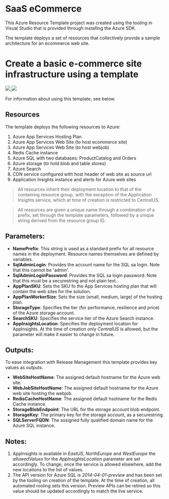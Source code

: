 # SaaS eCommerce
This Azure Resource Template project was created using the tooling in Visual Studio that is provided through installing the Azure SDK.

The template deploys a set of resources that collectively provide a sample architecture for an ecommerce web site.

# Create a basic e-commerce site infrastructure using a template

<a href="https://portal.azure.com/#create/Microsoft.Template/uri/https://raw.githubusercontent.com/BritBoy70/azure-solutions-basic-ecommerce/master/SaaSecommerce/Templates/azuredeploy.json" target="_blank">
    <img src="http://azuredeploy.net/deploybutton.png"/>
</a>
<a href="http://armviz.io/#/?load=https://raw.githubusercontent.com/BritBoy70/azure-solutions-basic-ecommerce/master/SaaSecommerce/Templates/azuredeploy.json" target="_blank">
    <img src="http://armviz.io/visualizebutton.png"/>
</a>

For information about using this template, see below.

## Resources
The template deploys the following resources to Azure:

1. Azure App Services Hosting Plan
2. Azure App Services Web Site (to host ecommerce site)
3. Azure App Services Web Site (to host webjob)
4. Redis Cache instance
5. Azure SQL with two databases: ProductCatalog and Orders
6. Azure storage (to hold blob and table stores)
7. Azure Search
8. CDN service configured with host header of web site as source url
9. Application Insights instance and alerts for Azure web sites

> All resources inherit their deployment location to that of the containing resource group, with the exception of the Application Insights service, which at time of creation is restricted to CentralUS.

> All resources are given a unique name through a combination of a prefix, set through the template parameters, followed by a unique string derived from the resource group ID.

## Parameters:
* __NamePrefix__: This string is used as a standard prefix for all resource names in the deployment. Resource names themselves are defined by variables.
* __SqlAdminLogin__: Provides the account name for the SQL sa login. Note that this cannot be 'admin'.
* __SqlAdminLoginPassword__: Provides the SQL sa login password. Note that this must be a securestring and not plain text.
* __AppPlanSKU__: Sets the SKU fo the App Services hosting plan that will contain the web sites for the solution.
* __AppPlanWorkerSize__: Sets the size (small, medium, large) of the hosting plan.
* __StorageType__: Specifies the tier (for performance, resilience and price) of the Azure storage account.
* __SearchSKU__: Specifies the service tier of the Azure Search instance.
* __AppInsightsLocation__: Specifies the deployment location for AppInsights. At the time of creation only *CentralUS* is allowed, but the parameter will make it easier to change in future.

## Outputs:
To ease integration with Release Management this template provides key values as outputs.
* __WebSiteHostName__: The assigned default hostname for the Azure web site.
* __WebJobSiteHostName__: The assigned default hostname for the Azure web site hosting the webjob.
* __RedisCacheHostName__: The assigned default hsotname for the Redis Cache instance.
* __StorageBlobEndpoint__: The URL for the storage account blob endpoint.
* __StorageKey__: The primary key for the storage account, as a securestring.
* __SQLServerFQDN__: The assigned fully qualified domain name for the Azure SQL instance.


## Notes:
1. AppInsights is available in *EastUS*, *NorthEurope* and *WestEurope* the *allowedValues* for the *AppInsightsLocation* parameter are set accordingly. To change, once the service is allowed elsewhere, add the new locations to the list of values.
2. The API version for Azure SQL is *2014-04-01-preview* and has been set by the tooling on creation of the template. At the time of creation, all automated rooling sets this version. Preview APIs can be retired so this value should be updated accordingly to match the live service.
